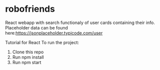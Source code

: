 # robofriends

React webapp with search functionaly of user cards containing their info. Placeholder data can be found here:https://jsonplaceholder.typicode.com/user

Tutorial for React To run the project:

  1. Clone this repo
  2. Run npm install
  3. Run npm start
